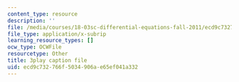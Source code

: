 ```yaml
---
content_type: resource
description: ''
file: /media/courses/18-03sc-differential-equations-fall-2011/ecd9c732766f5034906ae65ef041a332_zmzyW1rP-hk.vtt
file_type: application/x-subrip
learning_resource_types: []
ocw_type: OCWFile
resourcetype: Other
title: 3play caption file
uid: ecd9c732-766f-5034-906a-e65ef041a332
---
```

